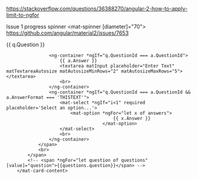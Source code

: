 https://stackoverflow.com/questions/36388270/angular-2-how-to-apply-limit-to-ngfor


Issue 1
progress spinner <mat-spinner [diameter]="70">
https://github.com/angular/material2/issues/7653

 <mat-card-content>
            <span *ngFor="let q of questions">
                {{ q.Question }}
                <br>
                <span *ngFor="let a of freeTextAnswers; let i=index">
                        
                    <ng-container *ngIf="q.QuestionId === a.QuestionId">
                        {{ a.Answer }}
                        <textarea matInput placeholder="Enter Text" matTextareaAutosize matAutosizeMinRows="2" matAutosizeMaxRows="5"></textarea>
                        <br>
                    </ng-container>
                    <ng-container *ngIf="q.QuestionId === a.QuestionId && a.AnswerFormat === 'THISTEXT'">
                        <mat-select *ngIf="i<1" required placeholder='Select an option...'>
                            <mat-option *ngFor="let x of answers">
                                            {{ x.Answer }}
                                        </mat-option>
                        </mat-select>
                        <br>
                    </ng-container>
                </span>
                <br>
            </span>
            <!-- <span *ngFor="let question of questions" [value]="question">{{questions.question}}</span> -->
        </mat-card-content>
